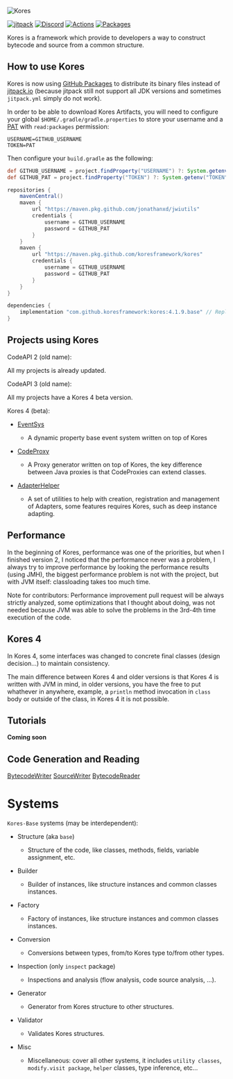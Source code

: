 ![Kores](https://github.com/JonathanxD/Kores/blob/version/4.0.0/Kores-base.png?raw=true)

[![jitpack](https://jitpack.io/v/JonathanxD/Kores.svg)](https://jitpack.io/#JonathanxD/Kores)
[![Discord](https://img.shields.io/discord/291407467286364164.svg)](https://discord.gg/3cQWmtj)
[![Actions](https://img.shields.io/github/workflow/status/koresframework/Kores/Gradle%20Package)](https://github.com/koresframework/Kores/actions)
[![Packages](https://img.shields.io/github/v/tag/koresframework/Kores)](https://github.com/orgs/koresframework/packages?repo_name=Kores)

Kores is a framework which provide to developers a way to construct bytecode and source from a common structure.

## How to use Kores

Kores is now using [GitHub Packages](https://github.com/orgs/koresframework/packages?repo_name=Kores) to distribute its binary files instead of [jitpack.io](https://jitpack.io) (because jitpack still not support all JDK versions and sometimes `jitpack.yml` simply do not work).

In order to be able to download Kores Artifacts, you will need to configure your global `$HOME/.gradle/gradle.properties` to store your username and a [PAT](https://github.com/settings/tokens) with `read:packages` permission:

```properties
USERNAME=GITHUB_USERNAME
TOKEN=PAT
```

Then configure your `build.gradle` as the following:

```gradle
def GITHUB_USERNAME = project.findProperty("USERNAME") ?: System.getenv("USERNAME")
def GITHUB_PAT = project.findProperty("TOKEN") ?: System.getenv("TOKEN")

repositories {
    mavenCentral()
    maven {
        url "https://maven.pkg.github.com/jonathanxd/jwiutils"
        credentials {
            username = GITHUB_USERNAME
            password = GITHUB_PAT
        }
    }
    maven {
        url "https://maven.pkg.github.com/koresframework/kores"
        credentials {
            username = GITHUB_USERNAME
            password = GITHUB_PAT
        }
    }
}

dependencies {
    implementation "com.github.koresframework:kores:4.1.9.base" // Replace 4.1.9.base with the preferred version
}
```

## Projects using Kores

CodeAPI 2 (old name):

All my projects is already updated.

CodeAPI 3 (old name):

All my projects have a Kores 4 beta version.

Kores 4 (beta):

- [EventSys](https://github.com/ProjectSandstone/EventSys)
  - A dynamic property base event system written on top of Kores
  
- [CodeProxy](https://github.com/JonathanxD/CodeProxy)
  - A Proxy generator written on top of Kores, the key difference between Java proxies is that CodeProxies can extend classes.
  
- [AdapterHelper](https://github.com/JonathanxD/AdapterHelper)
  - A set of utilities to help with creation, registration and management of Adapters, some features requires Kores, such as deep instance adapting.

## Performance

In the beginning of Kores, performance was one of the priorities, but when I finished version 2, I noticed that the performance never was a problem, I always try to improve performance by looking the performance results (using JMH), the biggest performance problem is not with the project, but with JVM itself: classloading takes too much time.

Note for contributors: Performance improvement pull request will be always strictly analyzed, some optimizations that I thought about doing, was not needed because JVM was able to solve the problems in the 3rd-4th time execution of the code.

## Kores 4

In Kores 4, some interfaces was changed to concrete final classes (design decision...) to maintain consistency. 

The main difference between Kores 4 and older versions is that Kores 4 is written with JVM in mind, in older versions, you have the free to put whathever in anywhere, example, a `println` method invocation in `class` body or outside of the class, in Kores 4 it is not possible.

## Tutorials

**Coming soon**

## Code Generation and Reading

[BytecodeWriter](https://github.com/JonathanxD/Kores-BytecodeWriter)
[SourceWriter](https://github.com/JonathanxD/Kores-SourceWriter)
[BytecodeReader](https://github.com/JonathanxD/Kores-BytecodeReader)


# Systems

`Kores-Base` systems (may be interdependent):

- Structure (aka `base`)
  - Structure of the code, like classes, methods, fields, variable assignment, etc.
 
- Builder
  - Builder of instances, like structure instances and common classes instances.
  
- Factory
  - Factory of instances, like structure instances and common classes instances.
  
- Conversion
  - Conversions between types, from/to Kores type to/from other types.
  
- Inspection (only `inspect` package)
  - Inspections and analysis (flow analysis, code source analysis, ...).
  
- Generator
  - Generator from Kores structure to other structures.
  
- Validator
  - Validates Kores structures.
  
- Misc
  - Miscellaneous: cover all other systems, it includes `utility classes`, `modify.visit package`, `helper` classes, type inference, etc...
